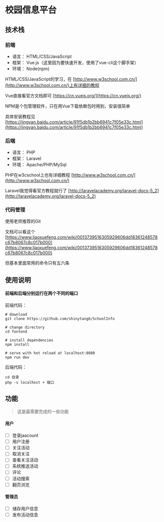 # 校园信息平台
##

## 技术栈

### 前端

* 语言： HTML/CSS/JavaScript
* 框架： Vue.js（这里因为要快速开发，使用了vue-cli这个脚手架）
* 环境： Node(npm)

HTML/CSS/JavaScript的学习，在 [http://www.w3school.com.cn/](http://www.w3school.com.cn/)上有详细的教程

Vue直接看官方文档即可 [https://cn.vuejs.org/](https://cn.vuejs.org/)

NPM是个包管理软件，只在用Vue下载依赖包时用到，安装很简单

具体安装教程见 [https://jingyan.baidu.com/article/91f5db1b2bb6941c7f05e33c.html](https://jingyan.baidu.com/article/91f5db1b2bb6941c7f05e33c.html)


### 后端

* 语言： PHP
* 框架： Laravel
* 环境： Apache/PHP/MySql 	

PHP在w3cschool上也有详细教程 [http://www.w3school.com.cn/](http://www.w3school.com.cn/)

Laravel我觉得看官方教程就行了 [http://laravelacademy.org/laravel-docs-5_2](http://laravelacademy.org/laravel-docs-5_2)

### 代码管理

使用老师推荐的Git

文档可以看这个  [https://www.liaoxuefeng.com/wiki/0013739516305929606dd18361248578c67b8067c8c017b000](https://www.liaoxuefeng.com/wiki/0013739516305929606dd18361248578c67b8067c8c017b000)

但基本里面常用的命令只有五六条

## 使用说明

#### 前端和后端分别运行在两个不同的端口

前端代码：

	# download
	git clone https://github.com/shinytang6/SchoolInfo

	# change directory
	cd fontend

	# install dependencies
	npm install

	# serve with hot reload at localhost:8080
	npm run dev

后端代码：
	
	cd 目录
	php -s localhost + 端口

## 功能

> 这是最需要完成的一些功能

#### 用户

- [ ] 登录jaacount
- [ ] 用户注册
- [ ] 关注活动
- [ ] 取消关注
- [ ] 查看关注活动 
- [ ] 系统推送活动
- [ ] 评论
- [ ] 活动搜索
- [ ] 翻页浏览

#### 管理员

- [ ] 储存用户信息
- [ ] 发布活动信息
